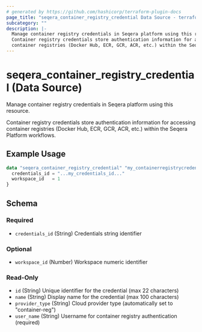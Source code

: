 ```yaml
---
# generated by https://github.com/hashicorp/terraform-plugin-docs
page_title: "seqera_container_registry_credential Data Source - terraform-provider-seqera"
subcategory: ""
description: |-
  Manage container registry credentials in Seqera platform using this resource.
  Container registry credentials store authentication information for accessing
  container registries (Docker Hub, ECR, GCR, ACR, etc.) within the Seqera Platform workflows.
---
```


# seqera_container_registry_credential (Data Source)

Manage container registry credentials in Seqera platform using this resource.

Container registry credentials store authentication information for accessing
container registries (Docker Hub, ECR, GCR, ACR, etc.) within the Seqera Platform workflows.

## Example Usage

```terraform
data "seqera_container_registry_credential" "my_containerregistrycredential" {
  credentials_id = "...my_credentials_id..."
  workspace_id   = 1
}
```

<!-- schema generated by tfplugindocs -->
## Schema

### Required

- `credentials_id` (String) Credentials string identifier

### Optional

- `workspace_id` (Number) Workspace numeric identifier

### Read-Only

- `id` (String) Unique identifier for the credential (max 22 characters)
- `name` (String) Display name for the credential (max 100 characters)
- `provider_type` (String) Cloud provider type (automatically set to "container-reg")
- `user_name` (String) Username for container registry authentication (required)
